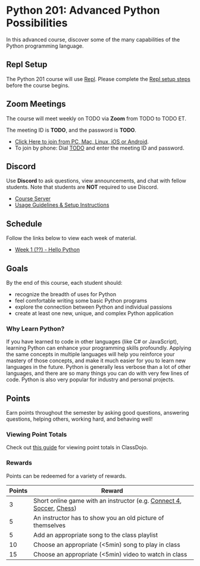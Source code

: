 # Python 201: Advanced Python Possibilities
In this advanced course, discover some of the many capabilities of the Python programming language.

## Repl Setup
The Python 201 course will use [Repl](https://repl.it). Please complete the [Repl setup steps](ReplSetup.md) before the course begins.

## Zoom Meetings
The course will meet weekly on TODO via **Zoom** from TODO to TODO ET.

The meeting ID is **TODO**, and the password is **TODO**.

- [Click Here to join from PC, Mac, Linux, iOS or Android](TODO).
- To join by phone: Dial [TODO](tel:+1TODO) and enter the meeting ID and password.

## Discord
Use **Discord** to ask questions, view announcements, and chat with fellow students. Note that students are **NOT** required to use Discord.

- [Course Server](TODO)
- [Usage Guidelines & Setup Instructions](https://hylandtechclub.com/DiscordUse)

## Schedule
Follow the links below to view each week of material.

- [Week 1 (??) - Hello Python](HelloPython/StudentDesc.md)

## Goals
By the end of this course, each student should:

- recognize the breadth of uses for Python
- feel comfortable writing some basic Python programs
- explore the connection between Python and individual passions
- create at least one new, unique, and complex Python application

### Why Learn Python?
If you have learned to code in other languages (like C# or JavaScript), learning Python can enhance your programming skills profoundly. Applying the same concepts in multiple languages will help you reinforce your mastery of those concepts, and make it much easier for you to learn new languages in the future. Python is generally less verbose than a lot of other languages, and there are so many things you can do with very few lines of code. Python is also very popular for industry and personal projects.

## Points
Earn points throughout the semester by asking good questions, answering questions, helping others, working hard, and behaving well!

### Viewing Point Totals
Check out [this guide](https://hylandtechclub.com/ClassDojoPoints) for viewing point totals in ClassDojo.

### Rewards
Points can be redeemed for a variety of rewards.

| Points | Reward |
| -- | -- |
| 3 | Short online game with an instructor (e.g. [Connect 4](https://www.mathsisfun.com/games/connect4.html), [Soccer](https://www.agame.com/game/1-on-1-soccer-classic), [Chess](https://lichess.org/setup/friend)) |
| 5 | An instructor has to show you an old picture of themselves |
| 5 | Add an appropriate song to the class playlist |
| 10 | Choose an appropriate (<5min) song to play in class |
| 15 | Choose an appropriate (<5min) video to watch in class |